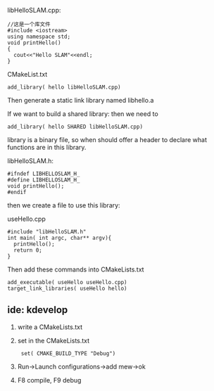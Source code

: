 libHelloSLAM.cpp:

    //这是一个库文件
    #include <iostream>
    using namespace std;
    void printHello()
    {
      cout<<"Hello SLAM"<<endl;
    }

CMakeList.txt

    add_library( hello libHelloSLAM.cpp)

Then generate a static link library named libhello.a

If we want to build a shared library: then we need to

    add_library( hello SHARED libHelloSLAM.cpp)

library is a binary file, so when should offer a header to declare what functions are in this library.

libHelloSLAM.h:

    #ifndef LIBHELLOSLAM_H_
    #define LIBHELLOSLAM_H_
    void printHello();
    #endif

then we create a file to use this library:

useHello.cpp

    #include "libHelloSLAM.h"
    int main( int argc, char** argv){
      printHello();
      return 0;
    }

Then add these commands into CMakeLists.txt

    add_executable( useHello useHello.cpp)
    target_link_libraries( useHello hello)

## ide: kdevelop

1. write a CMakeLists.txt
2. set in the CMakeLists.txt

        set( CMAKE_BUILD_TYPE "Debug")

3. Run->Launch configurations->add mew->ok
4. F8 compile, F9 debug

